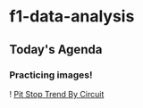 # f1-data-analysis
## Today's Agenda
### Practicing images!
! [Pit Stop Trend By Circuit]('images/pit_stop_trend_by_circuit.png')